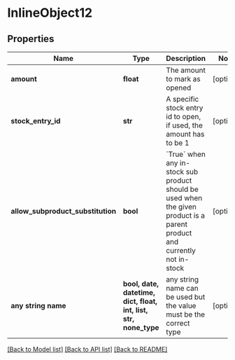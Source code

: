 # InlineObject12


## Properties
Name | Type | Description | Notes
------------ | ------------- | ------------- | -------------
**amount** | **float** | The amount to mark as opened | [optional] 
**stock_entry_id** | **str** | A specific stock entry id to open, if used, the amount has to be 1 | [optional] 
**allow_subproduct_substitution** | **bool** | &#x60;True&#x60; when any in-stock sub product should be used when the given product is a parent product and currently not in-stock | [optional] 
**any string name** | **bool, date, datetime, dict, float, int, list, str, none_type** | any string name can be used but the value must be the correct type | [optional]

[[Back to Model list]](../README.md#documentation-for-models) [[Back to API list]](../README.md#documentation-for-api-endpoints) [[Back to README]](../README.md)


